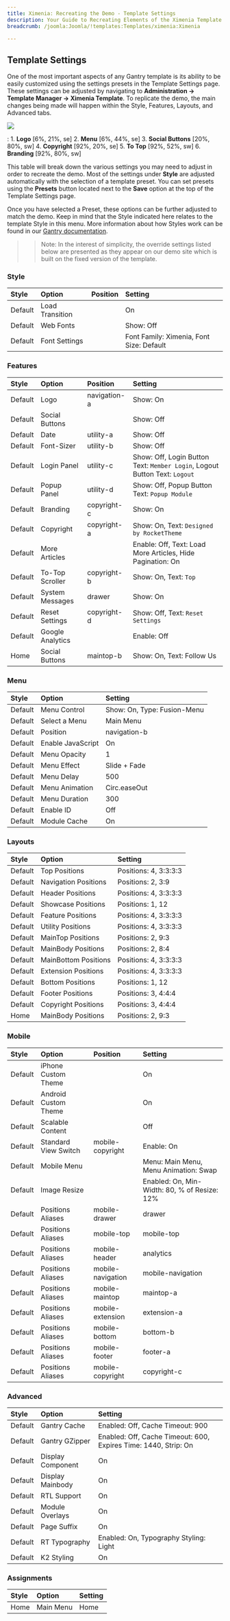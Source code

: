 ```yaml
---
title: Ximenia: Recreating the Demo - Template Settings
description: Your Guide to Recreating Elements of the Ximenia Template for Joomla
breadcrumb: /joomla:Joomla/!templates:Templates/ximenia:Ximenia

---
```


Template Settings
-----
One of the most important aspects of any Gantry template is its ability to be easily customized using the settings presets in the Template Settings page. These settings can be adjusted by navigating to **Administration -> Template Manager -> Ximenia Template**. To replicate the demo, the main changes being made will happen within the Style, Features, Layouts, and Advanced tabs. 

![][Ximenia2]

:   1. **Logo**  [6%, 21%, se]
    2. **Menu**  [6%, 44%, se]
    3. **Social Buttons** [20%, 80%, sw]
    4. **Copyright**  [92%, 20%, se]
    5. **To Top**  [92%, 52%, sw]
    6. **Branding** [92%, 80%, sw]

This table will break down the various settings you may need to adjust in order to recreate the demo. Most of the settings under **Style** are adjusted automatically with the selection of a template preset. You can set presets using the **Presets** button located next to the **Save** option at the top of the Template Settings page.

Once you have selected a Preset, these options can be further adjusted to match the demo. Keep in mind that the Style indicated here relates to the template Style in this menu. More information about how Styles work can be found in our [Gantry documentation][Style].

>> Note: In the interest of simplicity, the override settings listed below are presented as they appear on our demo site which is built on the fixed version of the template.

### Style
| Style   | Option          | Position | Setting                                  |  
| :------ | :-------------- | :------- | :--------------------------------------- |  
| Default | Load Transition |          | On                                       |  
| Default | Web Fonts       |          | Show: Off                                |  
| Default | Font Settings   |          | Font Family: Ximenia, Font Size: Default |  

### Features
| Style   | Option           | Position     | Setting                                                                    |  
| :------ | :--------------- | :----------- | :------------------------------------------------------------------------- |  
| Default | Logo             | navigation-a | Show: On                                                                   |  
| Default | Social Buttons   |              | Show: Off                                                                  |  
| Default | Date             | utility-a    | Show: Off                                                                  |  
| Default | Font-Sizer       | utility-b    | Show: Off                                                                  |  
| Default | Login Panel      | utility-c    | Show: Off, Login Button Text: `Member Login`, Logout Button Text: `Logout` |  
| Default | Popup Panel      | utility-d    | Show: Off, Popup Button Text: `Popup Module`                               |  
| Default | Branding         | copyright-c  | Show: On                                                                   |  
| Default | Copyright        | copyright-a  | Show: On, Text: `Designed by RocketTheme`                                  |  
| Default | More Articles    |              | Enable: Off, Text: Load More Articles, Hide Pagination: On                 |  
| Default | To-Top Scroller  | copyright-b  | Show: On, Text: `Top`                                                      |  
| Default | System Messages  | drawer       | Show: On                                                                   |  
| Default | Reset Settings   | copyright-d  | Show: Off, Text: `Reset Settings`                                          |  
| Default | Google Analytics |              | Enable: Off                                                                |  
| Home    | Social Buttons   | maintop-b    | Show: On, Text: Follow Us                                                  |

### Menu
| Style   | Option            | Setting                     |  
| :------ | :---------------- | :-------------------------- |  
| Default | Menu Control      | Show: On, Type: Fusion-Menu |  
| Default | Select a Menu     | Main Menu                   |  
| Default | Position          | navigation-b                |  
| Default | Enable JavaScript | On                          |  
| Default | Menu Opacity      | 1                           |  
| Default | Menu Effect       | Slide + Fade                |  
| Default | Menu Delay        | 500                         |  
| Default | Menu Animation    | Circ.easeOut                |  
| Default | Menu Duration     | 300                         |  
| Default | Enable ID         | Off                         |  
| Default | Module Cache      | On                          | 

### Layouts
| Style   | Option               | Setting               |  
| :------ | :------------------- | :-------------------- |  
| Default | Top Positions        | Positions: 4, 3:3:3:3 |  
| Default | Navigation Positions | Positions: 2, 3:9     |  
| Default | Header Positions     | Positions: 4, 3:3:3:3 |  
| Default | Showcase Positions   | Positions: 1, 12      |  
| Default | Feature Positions    | Positions: 4, 3:3:3:3 |  
| Default | Utility Positions    | Positions: 4, 3:3:3:3 |  
| Default | MainTop Positions    | Positions: 2, 9:3     |  
| Default | MainBody Positions   | Positions: 2, 8:4     |  
| Default | MainBottom Positions | Positions: 4, 3:3:3:3 |  
| Default | Extension Positions  | Positions: 4, 3:3:3:3 |  
| Default | Bottom Positions     | Positions: 1, 12      |  
| Default | Footer Positions     | Positions: 3, 4:4:4   |  
| Default | Copyright Positions  | Positions: 3, 4:4:4   |  
| Home    | MainBody Positions   | Positions: 2, 9:3     |  

### Mobile
| Style   | Option               | Position          | Setting                                      |  
| :------ | :------------------- | :---------------- | :------------------------------------------- |  
| Default | iPhone Custom Theme  |                   | On                                           |  
| Default | Android Custom Theme |                   | On                                           |  
| Default | Scalable Content     |                   | Off                                          |  
| Default | Standard View Switch | mobile-copyright  | Enable: On                                   |  
| Default | Mobile Menu          |                   | Menu: Main Menu, Menu Animation: Swap        |  
| Default | Image Resize         |                   | Enabled: On, Min-Width: 80, % of Resize: 12% |  
| Default | Positions Aliases    | mobile-drawer     | drawer                                       |  
| Default | Positions Aliases    | mobile-top        | mobile-top                                   |  
| Default | Positions Aliases    | mobile-header     | analytics                                    |  
| Default | Positions Aliases    | mobile-navigation | mobile-navigation                            |  
| Default | Positions Aliases    | mobile-maintop    | maintop-a                                    |  
| Default | Positions Aliases    | mobile-extension  | extension-a                                  |  
| Default | Positions Aliases    | mobile-bottom     | bottom-b                                     |  
| Default | Positions Aliases    | mobile-footer     | footer-a                                     |  
| Default | Positions Aliases    | mobile-copyright  | copyright-c                                  |   

### Advanced
| Style   | Option            | Setting                                                         |  
| :------ | :---------------- | :-------------------------------------------------------------- |  
| Default | Gantry Cache      | Enabled: Off, Cache Timeout: 900                                |  
| Default | Gantry GZipper    | Enabled: Off, Cache Timeout: 600, Expires Time: 1440, Strip: On |  
| Default | Display Component | On                                                              |  
| Default | Display Mainbody  | On                                                              |  
| Default | RTL Support       | On                                                              |  
| Default | Module Overlays   | On                                                              |  
| Default | Page Suffix       | On                                                              |  
| Default | RT Typography     | Enabled: On, Typography Styling: Light                          |  
| Default | K2 Styling        | On                                                              |  

### Assignments
| Style | Option    | Setting |  
| :---- | :-------- | :------ |  
| Home  | Main Menu | Home    |  

[demo25]: assets/Ximenia.jpg
[menu]: ../../start/menu.md
[Style]: http://docs.gantry.org/gantry4/configure
[Ximenia2]: assets/ximenia.jpeg